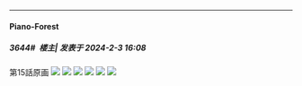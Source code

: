 
*****

####  Piano-Forest  
##### 3644#         楼主| 发表于 2024-2-3 16:08

第15話原画
<img src="https://p.sda1.dev/15/ce6f425f3986811c36935bd4d3fd9890/20240203_160721.jpg" referrerpolicy="no-referrer">
<img src="https://p.sda1.dev/15/4d1b4c20ac360708bc636d76ca1c18db/20240203_160725.jpg" referrerpolicy="no-referrer">
<img src="https://p.sda1.dev/15/d1be80fbba75b2d30a82b33e610936fc/20240203_160726.jpg" referrerpolicy="no-referrer">
<img src="https://p.sda1.dev/15/29916316294009a5a35c69320c098907/20240203_160727.jpg" referrerpolicy="no-referrer">
<img src="https://p.sda1.dev/15/943fa156a1df31cf9ce61c1f59a07975/20240203_160730.jpg" referrerpolicy="no-referrer">
<img src="https://p.sda1.dev/15/967440e3d09047ee65e2ae3d135b3df9/20240203_160733.jpg" referrerpolicy="no-referrer">

